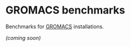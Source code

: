 # GROMACS benchmarks

Benchmarks for [GROMACS](http://www.gromacs.org/) installations.

*(coming soon)*
